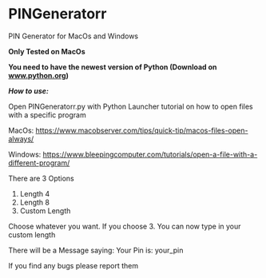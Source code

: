 # PINGeneratorr
PIN Generator for MacOs and Windows

**Only Tested on MacOs**

**You need to have the newest version of Python (Download on www.python.org)**

***How to use:***

Open PINGeneratorr.py with Python Launcher
tutorial on how to open files with a specific program 

MacOs: https://www.macobserver.com/tips/quick-tip/macos-files-open-always/

Windows: https://www.bleepingcomputer.com/tutorials/open-a-file-with-a-different-program/

There are 3 Options

1. Length 4
2. Length 8
3. Custom Length

Choose whatever you want.
If you choose 3. You can now type in your custom length

There will be a Message saying:
Your Pin is: your_pin

If you find any bugs please report them
